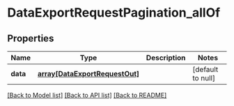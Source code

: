 # DataExportRequestPagination_allOf

## Properties
Name | Type | Description | Notes
------------ | ------------- | ------------- | -------------
**data** | [**array[DataExportRequestOut]**](DataExportRequestOut.md) |  | [default to null]

[[Back to Model list]](../README.md#documentation-for-models) [[Back to API list]](../README.md#documentation-for-api-endpoints) [[Back to README]](../README.md)


